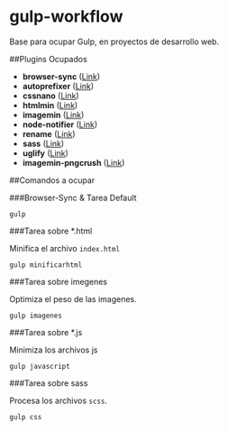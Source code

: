 # gulp-workflow

Base para ocupar Gulp, en proyectos de desarrollo web.

##Plugins Ocupados

- **browser-sync** ([Link](https://www.npmjs.com/package/browser-sync))
- **autoprefixer** ([Link](https://www.npmjs.com/package/gulp-autoprefixer))
- **cssnano** ([Link](https://www.npmjs.com/package/gulp-cssnano))
- **htmlmin** ([Link](https://www.npmjs.com/package/gulp-htmlmin))
- **imagemin** ([Link](https://www.npmjs.com/package/gulp-imagemin))
- **node-notifier** ([Link](https://www.npmjs.com/package/node-notifier))
- **rename** ([Link](https://www.npmjs.com/package/gulp-rename))
- **sass** ([Link](https://www.npmjs.com/package/gulp-sass))
- **uglify** ([Link](https://www.npmjs.com/package/gulp-uglify))
- **imagemin-pngcrush** ([Link](https://www.npmjs.com/package/imagemin-pngcrush))

##Comandos a ocupar

###Browser-Sync & Tarea Default

```
gulp
```

###Tarea sobre *.html

Minifica el archivo `index.html`
```
gulp minificarhtml
```

###Tarea sobre imegenes

Optimiza el peso de las imagenes.
```
gulp imagenes
```

###Tarea sobre *.js

Minimiza los archivos js
```
gulp javascript
```

###Tarea sobre sass

Procesa los archivos `scss`.
```
gulp css
```